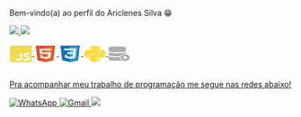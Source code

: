 Bem-vindo(a) ao perfil do Ariclenes Silva 😁
 <div>
   <a href="https://github.com/arisilvadev">
   <img height="180em" src="https://github-readme-stats.vercel.app/api?username=arisilvadev&show_icons=true&theme=tokyonight&include_all_commits=true&count_private=true"/>
   <img height="180em" src="https://github-readme-stats.vercel.app/api/top-langs/?username=arisilvadev&layout=compact&langs_count=6&theme=tokyonight"/>
</div>

<div style="display: inline_block"><br>
  <img align="center" alt="Js" height="30" width="40" src="https://raw.githubusercontent.com/devicons/devicon/master/icons/javascript/javascript-plain.svg">
  <img align="center" alt="HTML" height="30" width="40" src="https://raw.githubusercontent.com/devicons/devicon/master/icons/html5/html5-original.svg">
  <img align="center" alt="CSS" height="30" width="40" src="https://raw.githubusercontent.com/devicons/devicon/master/icons/css3/css3-original.svg">
 <img align="center" alt="python" height="30" width="40"  src="https://raw.githubusercontent.com/devicons/devicon/master/icons/python/python-plain.svg" >
  <img align="center" alt="sql" height="30" width="40" src="https://github.com/devicons/devicon/blob/master/icons/sqldeveloper/sqldeveloper-plain.svg">
</div>
 
<br>
 
Pra acompanhar meu trabalho de programação me segue nas redes abaixo!
<div> 

  <a href="https://wa.me/5581982432747" target="_blank">
  <img src="https://img.shields.io/badge/-WhatsApp-25D366?style=for-the-badge&logo=whatsapp&logoColor=white" alt="WhatsApp">
</a>
  <a href="mailto:arisilvadev@gmail.com" target="_blank">
  <img src="https://img.shields.io/badge/-Gmail-D14836?style=for-the-badge&logo=gmail&logoColor=white" alt="Gmail">
</a>
    <a href="https://linkedin.com/in/josé-macêdo-13613b291" target="_blank"><img src="https://img.shields.io/badge/-LinkedIn-%230077B5?style=for-the-badge&logo=linkedin&logoColor=white" target="_blank"></a>
</div>
